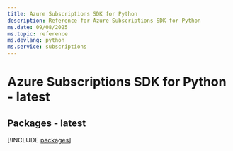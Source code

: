 ```yaml
---
title: Azure Subscriptions SDK for Python
description: Reference for Azure Subscriptions SDK for Python
ms.date: 09/08/2025
ms.topic: reference
ms.devlang: python
ms.service: subscriptions
---
```

# Azure Subscriptions SDK for Python - latest
## Packages - latest
[!INCLUDE [packages](subscriptions-index.md)]